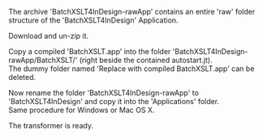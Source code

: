 The archive 'BatchXSLT4InDesign-rawApp' contains an entire 'raw' folder structure of the 'BatchXSLT4InDesign' Application.

Download and un-zip it.

Copy a compiled 'BatchXSLT.app' into the folder 'BatchXSLT4InDesign-rawApp/BatchXSLT/' (right beside the contained autostart.jt).\
The dummy folder named 'Replace with compiled BatchXSLT.app' can be deleted.

Now rename the folder 'BatchXSLT4InDesign-rawApp' to 'BatchXSLT4InDesign' and copy it into the 'Applications' folder.\
Same procedure for Windows or Mac OS X.

The transformer is ready.
